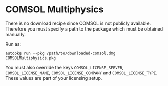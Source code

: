 # COMSOL Multiphysics

There is no download recipe since COMSOL is not publicly available. Therefore you must specify a path to the package which must be obtained manually.

Run as:

    autopkg run --pkg /path/to/downloaded-comsol.dmg COMSOLMultiphysics.pkg

You must also override the keys `COMSOL_LICENSE_SERVER`, `COMSOL_LICENSE_NAME`, `COMSOL_LICENSE_COMPANY` and `COMSOL_LICENSE_TYPE`.  
These values are part of your licensing setup.
